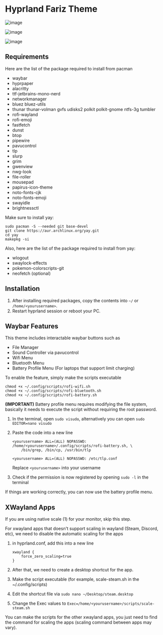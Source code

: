 # Hyprland Fariz Theme

![image](https://github.com/user-attachments/assets/f8f27dea-39aa-4f0f-8d14-a82987eee240)

![image](https://github.com/user-attachments/assets/568f8a2c-9a19-48e8-a497-078777ce86a1)

![image](https://github.com/user-attachments/assets/485de9db-c55a-48d6-a1d7-fdf33cb82bca)

## Requirements

Here are the list of the package required to install from pacman

- waybar
- hyprpaper
- alacritty
- ttf-jetbrains-mono-nerd
- networkmanager
- bluez bluez-utils
- thunar thunar-volman gvfs udisks2 polkit polkit-gnome ntfs-3g tumbler
- rofi-wayland
- rofi-emoji
- fastfetch
- dunst
- btop
- pipewire
- pavucontrol
- tlp
- slurp
- grim
- gwenview
- nwg-look
- file-roller
- mousepad
- papirus-icon-theme
- noto-fonts-cjk
- noto-fonts-emoji
- swayidle
- brightnessctl

Make sure to install yay:

    sudo pacman -S --needed git base-devel
    git clone https://aur.archlinux.org/yay.git
    cd yay
    makepkg -si

Also, here are the list of the package required to install from yay:

- wlogout
- swaylock-effects
- pokemon-colorscripts-git
- neofetch (optional)

## Installation

1.  After installing required packages, copy the contents into `~/` or
    `/home/<yourusername>`.
2.  Restart hyprland session or reboot your PC.

## Waybar Features

This theme includes interactable waybar buttons such as

- File Manager
- Sound Controller via pavucontrol
- Wifi Menu
- Bluetooth Menu
- Battery Profile Menu (For laptops that support limit charging)

To enable the feature, simply make the scripts executable

    chmod +x ~/.config/scripts/rofi-wifi.sh
    chmod +x ~/.config/scripts/rofi-bluetooth.sh
    chmod +x ~/.config/scripts/rofi-battery.sh

**(IMPORTANT)**
Battery profile menu requires modifying the file system, basically it needs to execute the script without requiring the root password.

1.  In the terminal, open `sudo visudo`, alternatively you can open `sudo EDITOR=nano visudo`
2.  Paste the code into a new line

        <yourusername> ALL=(ALL) NOPASSWD: /home/<yourusername>/.config/scripts/rofi-battery.sh, \
            /bin/grep, /bin/cp, /usr/bin/tlp

        <yourusername> ALL=(ALL) NOPASSWD: /etc/tlp.conf

    Replace `<yourusername>` into your username

3.  Check if the permission is now registered by opening `sudo -l` in the terminal

If things are working correctly, you can now use the battery profile menu.

## XWayland Apps

If you are using native scale (1) for your monitor, skip this step.

For xwayland apps that doesn't support scaling in wayland (Steam, Discord, etc), we need to disable the automatic scaling for the apps

1.  in hyprland.conf, add this into a new line

        xwayland {
            force_zero_scaling=true
        }

2.  After that, we need to create a desktop shortcut for the app.
3.  Make the script executable (for example, scale-steam.sh in the ~/.config/scripts)
4.  Edit the shortcut file via `sudo nano ~/Desktop/steam.desktop`
5.  Change the Exec values to `Exec=/home/<yourusername>/scripts/scale-steam.sh`

You can make the scripts for the other xwayland apps, you just need to find the command for scaling the apps (scaling command between apps may vary).
